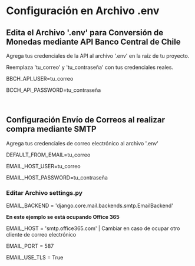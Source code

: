 <h1>Configuración en Archivo .env</h1>

<h2>Edita el Archivo '.env' para Conversión de Monedas mediante API Banco Central de Chile</h2>
<p>Agrega tus credenciales de la API al archivo '.env' en la raíz de tu proyecto.</p>
<p>Reemplaza 'tu_correo' y 'tu_contraseña' con tus credenciales reales.</p>
<p>BBCH_API_USER=tu_correo</p>
<p>BCCH_API_PASSWORD=tu_contraseña</p>
<br>


<h2>Configuración Envío de Correos al realizar compra mediante SMTP</h2>
<p>Agrega tus credenciales de correo electrónico al archivo '.env'</p>
<p>DEFAULT_FROM_EMAIL=tu_correo</p>
<p>EMAIL_HOST_USER=tu_correo</p>
<p>EMAIL_HOST_PASSWORD=tu_contraseña</p>

<h3>Editar Archivo settings.py</h3>
<p>EMAIL_BACKEND = 'django.core.mail.backends.smtp.EmailBackend'</p>
<p><b>En este ejemplo se está ocupando Office 365</b></p>
<p>EMAIL_HOST = 'smtp.office365.com' | Cambiar en caso de ocupar otro cliente de correo electrónico</p>
<p>EMAIL_PORT = 587</p>
<p>EMAIL_USE_TLS = True</p>






